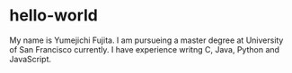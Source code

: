 # hello-world
My name is Yumejichi Fujita.
I am pursueing a master degree at University of San Francisco currently.
I have experience writng C, Java, Python and JavaScript.
